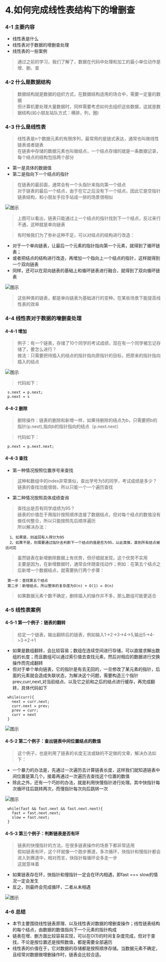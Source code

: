 # 4.如何完成线性表结构下的增删查

### 4-1 主要内容
- 线性表是什么
- 线性表对于数据的增删查处理
- 线性表的一些案例

> 通过之前的学习，我们了解了，数据在代码中处理和加工的最小单位动作是增、删、查<br/>

### 4-2 什么是数据结构

> 数据结构就是数据的组织方式，在数据结构适用的场合中，需要一定量的数据<br/>
> 但计算机要处理大量数据时，同样需要考虑如何去组织这些数据，这就是数据结构(如小朋友站队方式：横排，列，圈)<br/>

### 4-3 什么是线性表

> 线性表是n个数据元素的有限序列，最常用的是链式表达，通常也叫做线性链表或者链表<br/>
> 在链表中存储的数据元素也叫做结点，一个结点存储的就是一条数据记录，每个结点的结构包括两个部分<br/>

- 第一是具体的数据值
- 第二是指向下一个结点的指针


> 在链表的最前面，通常会有一个头指针来指向第一个结点<br/>
> 对于链表的最后一个结点，由于在它之后没有下一个结点，因此它是空指针<br/>
> 链表结构，和小朋友手拉手站成一排的场景很相似

![图示](/img/2020/algorithm/data4-1.png)

> 上图可以看出，链表只能通过上一个结点的指针找到下一个结点，反过来行不通，这种就是单向链表

> 有时候我们为了弥补这种不足，可以对结点的结构进行改造：

- 对于一个单向链表，让最后一个元素的指针指向第一个元素，就得到了循环链表；
- 或者把结点的结构进行改造，再增加一个指向上一个结点的指针，这样就得到一个双向链表
- 同样，还可以在双向链表的基础上和循环链表进行融合，就得到了双向循环链表

![图示](/img/2020/algorithm/data4-2.png)

> 这些种类的链表，都是单向链表为基础进行的变种。在某些场景下能提高线性表的效率

### 4-4 线性表对于数据的增删查处理

#### 4-4-1 增加
 
> 例子：有一个链表，存储了10个同学的考试成绩，现在有一个同学被忘记存储了，要怎么进行？<br/>
> 做法：只需要把待插入的结点的指针指向原指针的目标，把原来的指针指向插入的结点

![图示](/img/2020/algorithm/data4-3.png)

>代码如下：

```
 s.next = p.next;
 p.next = s

```
#### 4-4-2 删除
> 删除操作：链表的删除和新增一样，如果待删除的结点为b，只需要把b的指针(p.next),指向b的指针指向的结点（p.next.next）<br/>

> 代码如下：

```
 p.next = p.next.next;

```

#### 4-4-3 查找
- 第一种情况按照位置序号来查找

> 这种和数组中的index非常类似，查出学号为5的同学，考试成绩是多少？<br/>
> 链表的查找功能很弱，所以只能一个一个遍历查找

- 第二种情况按照具体成绩查询
> 查找出是否有同学成绩为95？<br/>
> 链表的价值在于用指针按照顺序连接了数据结点，但对每个结点的数值没有做任何整合，所以只能按照先后顺序遍历<br/>
> 所以解决办法：

```
  1、如果是，则返回有人得分为95
  2、如果不是，则需要通过指针去判断下一个结点的值是否为95，以此类推，直到所有结点被访问完
```

> 虽然链表在新增删除数据上有优势，但仔细就发现，这个优势不实用<br/>
> 主要是因为，在新增数据时，通常会伴随查找动作；例如：在第五个结点之后新增一个数据结点，就需要执行两个步骤：

``` 
 第一步：查找第五个结点
 第二步：新增结点，所以整体的复杂度为O(n) + O(1) = O(n)

```

> 如果数据元素个数不确定，删除插入的操作并不多，那么数组可能更适合



### 4-5 线性表案例

#### 4-5-1 第一个例子：链表的翻转
 
> 给定一个链表，输出翻转后的链表，例如输入1->2->3->4->5,输出5->4->3->2->1<br/>

- 如果是数组翻转，会比较容易；数组在连续空间进行存储，可以直接求解出数组的长度；而且数组可以通过索引值去查找元素，然后对相应的数据进行交换操作而完成翻转
- 但对于单个单向链表，它的指针是有去无回的，一旦修改了某元素的指针，后面的元素就会造成失联状态，为解决这个问题，需要构造三个指针prev,curr,next,对当前结点、以及它之前和之后的结点进行缓存，再完成翻转，具体代码如下

```
 while(curr){
   next = curr.next;
   curr.next = prev;
   prev = curr;
   curr = next
 }
```
![图示](/img/2020/algorithm/data5-1.gif)

#### 4-5-2 第二个例子：查出链表中间位置结点的数值
> 这个例子，也是利用了链表的长度无法或缺的不足做的文章，解决办法如下：

- 一个暴力的办法是，先通过一次遍历去计算链表长度，这样我们就知道链表中间位置是第几个。接着再通过一次遍历去查找这个位置的数值
- 除此之外，还有一个巧妙的办法，就是利用快慢指针进行处理。其中快指针每次循环往后跳转两次，而慢指针每次向后跳转一次

![图示](/img/2020/algorithm/data5-2.gif)

```
 while(fast && fast.next && fast.next.next){
   fast = fast.next.next;
   slow = fast.next;
 }
```

#### 4-5-3 第三个例子：判断链表是否有环

> 链表的快慢指针的方法，在很多链表操作的场景下都非常适用<br/>
> 假如链表有环，这个环就像一个跑步赛道，多次循环，快指针和慢指针都会进入到赛道中，相对而言，快指针每循环会多走一步<br/>
> 这就意味着

- 如果链表存在环，快指针和慢指针一定会在环内相遇，即fast === slow的情况一定会发生
- 反之，则最终会完成循环，二者从未相遇

![图示](/img/2020/algorithm/data5-4.gif)

### 4-6 总结
- 本节主要围绕线性链表原理、以及线性表对数据的增删查操作；线性链表结构的每个结点，由数据的数值指向下一个元素的指针构成
- 链表在增、删方面比较容易实现，可以在O(1)的时间复杂度完成，但对于查找，不论是按位置还是按照数值，都是需要全部遍历
- 线性表的价值在于，它对数据的存储都是按照顺序存储。当数据元素不确定，且经常对数据做增删操作时，链表会比较合适。
